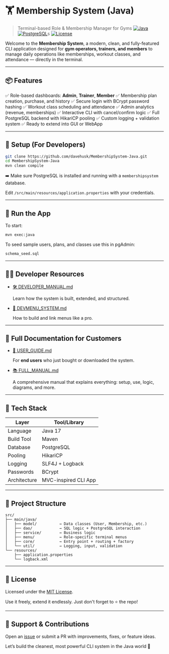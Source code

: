 # 🏋️ Membership System (Java)

> Terminal-based Role & Membership Manager for Gyms
> [![Java](https://img.shields.io/badge/built%20with-Java%2017-blue)](https://www.oracle.com/java/)
> [![PostgreSQL](https://img.shields.io/badge/database-PostgreSQL-blue)](https://www.postgresql.org/)s
> [![License](https://img.shields.io/badge/license-MIT-green.svg)](LICENSE)

Welcome to the **Membership System**, a modern, clean, and fully-featured CLI application designed for **gym operators, trainers, and members** to manage daily operations like memberships, workout classes, and attendance — directly in the terminal.

---

## 📦 Features

✅ Role-based dashboards: **Admin**, **Trainer**, **Member**
✅ Membership plan creation, purchase, and history
✅ Secure login with BCrypt password hashing
✅ Workout class scheduling and attendance
✅ Admin analytics (revenue, memberships)
✅ Interactive CLI with cancel/confirm logic
✅ Full PostgreSQL backend with HikariCP pooling
✅ Custom logging + validation system
✅ Ready to extend into GUI or WebApp

---

## 🔧 Setup (For Developers)

```bash
git clone https://github.com/davehusk/MembershipSystem-Java.git
cd MembershipSystem-Java
mvn clean compile
```

➡️ Make sure PostgreSQL is installed and running with a `membershipsystem` database.

Edit `/src/main/resources/application.properties` with your credentials.

---

## 🚀 Run the App

To start:

```bash
mvn exec:java
```

To seed sample users, plans, and classes use this in pgAdmin:

```bash
schema_seed.sql
```

---

## 🧑‍💻 Developer Resources

* [🛠 DEVELOPER_MANUAL.md](https://github.com/davehusk/MembershipSystem-Java/blob/master/DEVELOPER_MANUAL.md)

  Learn how the system is built, extended, and structured.
* [🧭 DEVMENU_SYSTEM.md](https://github.com/davehusk/MembershipSystem-Java/blob/master/DEVMENU_SYSTEM.md)

  How to build and link menus like a pro.

---

## 📖 Full Documentation for Customers

* [📘 USER_GUIDE.md](https://github.com/davehusk/MembershipSystem-Java/blob/master/USER_GUIDE.md)

  For **end users** who just bought or downloaded the system.
* [📚 FULL_MANUAL.md](https://github.com/davehusk/MembershipSystem-Java/blob/master/FULL_MANUAL.md)

  A comprehensive manual that explains everything: setup, use, logic, diagrams, and more.

---

## 🧠 Tech Stack

| Layer        | Tool/Library         |
| ------------ | -------------------- |
| Language     | Java 17              |
| Build Tool   | Maven                |
| Database     | PostgreSQL           |
| Pooling      | HikariCP             |
| Logging      | SLF4J + Logback      |
| Passwords    | BCrypt               |
| Architecture | MVC-inspired CLI App |

---

## 📂 Project Structure

```plaintext
src/
├── main/java/
│   ├── model/          → Data classes (User, Membership, etc.)
│   ├── dao/            → SQL logic + PostgreSQL interaction
│   ├── service/        → Business logic
│   ├── menu/           → Role-specific terminal menus
│   ├── core/           → Entry point + routing + factory
│   └── util/           → Logging, input, validation
└── resources/
    ├── application.properties
    └── logback.xml
```

---

## 🤝 License

Licensed under the [MIT License](https://github.com/davehusk/MembershipSystem-Java/blob/main/LICENSE).

Use it freely, extend it endlessly. Just don't forget to ⭐ the repo!

---

## 🙋 Support & Contributions

Open an [issue](https://github.com/davehusk/MembershipSystem-Java/issues) or submit a PR with improvements, fixes, or feature ideas.

Let’s build the cleanest, most powerful CLI system in the Java world 💪
